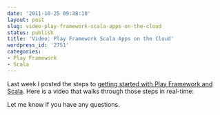 ```yaml
---
date: '2011-10-25 09:38:10'
layout: post
slug: video-play-framework-scala-apps-on-the-cloud
status: publish
title: 'Video: Play Framework Scala Apps on the Cloud'
wordpress_id: '2751'
categories:
- Play Framework
- Scala
---
```


Last week I posted the steps to [getting started with Play Framework and Scala](http://www.jamesward.com/2011/10/19/running-play-framework-scala-apps-on-heroku).  Here is a video that walks through those steps in real-time:


Let me know if you have any questions.
